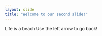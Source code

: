 ```yaml
---
layout: slide
title: "Welcome to our second slide!"
---
```

Life is a beach
Use the left arrow to go back!
